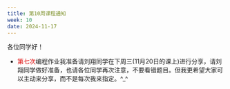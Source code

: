 ```yaml
---
title: 第10周课程通知
week: 10
date: 2024-11-17
---
```


各位同学好！

- <font color="#dd0000">第七次</font>编程作业我准备请刘翔同学在下周三(11月20日的课上)进行分享，请刘翔同学做好准备，也请各位同学再次注意，不要看错题目。但我更希望大家可以主动来分享，而不是每次我来指定。^_^